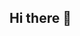 ## Hi there 👋

<!--
**osgusbt/osgusbt** is a ✨ _special_ ✨ repository because its `README.md` (this file) appears on your GitHub profile.

Here are some ideas to get you started:

- 🔭 I’m currently working as an IT developer...
- 🌱 I’m currently learning to use GitHub,AWS, HTML and more...
- 👯 I’m looking to collaborate on AI industry...
- 🤔 I’m looking for help with advices about how to improve my resume...
- 💬 Ask me about anything, if I don't know I want to learn it...
- 📫 How to reach me: oscar_bielma@outlook.com ...
-->
